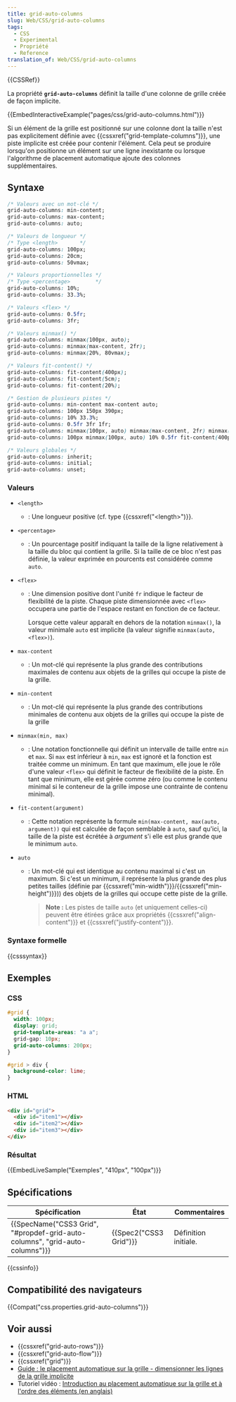 ```yaml
---
title: grid-auto-columns
slug: Web/CSS/grid-auto-columns
tags:
  - CSS
  - Experimental
  - Propriété
  - Reference
translation_of: Web/CSS/grid-auto-columns
---
```

{{CSSRef}}

La propriété **`grid-auto-columns`** définit la taille d'une colonne de grille créée de façon implicite.

{{EmbedInteractiveExample("pages/css/grid-auto-columns.html")}}

Si un élément de la grille est positionné sur une colonne dont la taille n'est pas explicitement définie avec {{cssxref("grid-template-columns")}}, une piste implicite est créée pour contenir l'élément. Cela peut se produire lorsqu'on positionne un élément sur une ligne inexistante ou lorsque l'algorithme de placement automatique ajoute des colonnes supplémentaires.

## Syntaxe

```css
/* Valeurs avec un mot-clé */
grid-auto-columns: min-content;
grid-auto-columns: max-content;
grid-auto-columns: auto;

/* Valeurs de longueur */
/* Type <length>       */
grid-auto-columns: 100px;
grid-auto-columns: 20cm;
grid-auto-columns: 50vmax;

/* Valeurs proportionnelles */
/* Type <percentage>        */
grid-auto-columns: 10%;
grid-auto-columns: 33.3%;

/* Valeurs <flex> */
grid-auto-columns: 0.5fr;
grid-auto-columns: 3fr;

/* Valeurs minmax() */
grid-auto-columns: minmax(100px, auto);
grid-auto-columns: minmax(max-content, 2fr);
grid-auto-columns: minmax(20%, 80vmax);

/* Valeurs fit-content() */
grid-auto-columns: fit-content(400px);
grid-auto-columns: fit-content(5cm);
grid-auto-columns: fit-content(20%);

/* Gestion de plusieurs pistes */
grid-auto-columns: min-content max-content auto;
grid-auto-columns: 100px 150px 390px;
grid-auto-columns: 10% 33.3%;
grid-auto-columns: 0.5fr 3fr 1fr;
grid-auto-columns: minmax(100px, auto) minmax(max-content, 2fr) minmax(20%, 80vmax);
grid-auto-columns: 100px minmax(100px, auto) 10% 0.5fr fit-content(400px);

/* Valeurs globales */
grid-auto-columns: inherit;
grid-auto-columns: initial;
grid-auto-columns: unset;
```

### Valeurs

- `<length>`
  - : Une longueur positive (cf. type {{cssxref("&lt;length&gt;")}}.
- `<percentage>`
  - : Un pourcentage positif indiquant la taille de la ligne relativement à la taille du bloc qui contient la grille. Si la taille de ce bloc n'est pas définie, la valeur exprimée en pourcents est considérée comme `auto`.
- `<flex>`

  - : Une dimension positive dont l'unité `fr` indique le facteur de flexibilité de la piste. Chaque piste dimensionnée avec `<flex>` occupera une partie de l'espace restant en fonction de ce facteur.

    Lorsque cette valeur apparaît en dehors de la notation `minmax()`, la valeur minimale `auto` est implicite (la valeur signifie `minmax(auto, <flex>)`).

- `max-content`
  - : Un mot-clé qui représente la plus grande des contributions maximales de contenu aux objets de la grilles qui occupe la piste de la grille.
- `min-content`
  - : Un mot-clé qui représente la plus grande des contributions minimales de contenu aux objets de la grilles qui occupe la piste de la grille
- `minmax(min, max)`
  - : Une notation fonctionnelle qui définit un intervalle de taille entre `min` et `max`. Si `max` est inférieur à `min`, `max` est ignoré et la fonction est traitée comme un minimum. En tant que maximum, elle joue le rôle d'une valeur `<flex>` qui définit le facteur de flexibilité de la piste. En tant que minimum, elle est gérée comme zéro (ou comme le contenu minimal si le conteneur de la grille impose une contrainte de contenu minimal).
- `fit-content(argument)`
  - : Cette notation représente la formule `min(max-content, max(auto, argument))` qui est calculée de façon semblable à `auto`, sauf qu'ici, la taille de la piste est écrétée à _argument_ s'i elle est plus grande que le minimum `auto`.
- `auto`

  - : Un mot-clé qui est identique au contenu maximal si c'est un maximum. Si c'est un minimum, il représente la plus grande des plus petites tailles (définie par {{cssxref("min-width")}}/{{cssxref("min-height")}})) des objets de la grilles qui occupe cette piste de la grille.

    > **Note :** Les pistes de taille `auto` (et uniquement celles-ci) peuvent être étirées grâce aux propriétés {{cssxref("align-content")}} et {{cssxref("justify-content")}}.

### Syntaxe formelle

{{csssyntax}}

## Exemples

### CSS

```css
#grid {
  width: 100px;
  display: grid;
  grid-template-areas: "a a";
  grid-gap: 10px;
  grid-auto-columns: 200px;
}

#grid > div {
  background-color: lime;
}
```

### HTML

```html
<div id="grid">
  <div id="item1"></div>
  <div id="item2"></div>
  <div id="item3"></div>
</div>
```

### Résultat

{{EmbedLiveSample("Exemples", "410px", "100px")}}

## Spécifications

| Spécification                                                                                        | État                         | Commentaires         |
| ---------------------------------------------------------------------------------------------------- | ---------------------------- | -------------------- |
| {{SpecName("CSS3 Grid", "#propdef-grid-auto-columns", "grid-auto-columns")}} | {{Spec2("CSS3 Grid")}} | Définition initiale. |

{{cssinfo}}

## Compatibilité des navigateurs

{{Compat("css.properties.grid-auto-columns")}}

## Voir aussi

- {{cssxref("grid-auto-rows")}}
- {{cssxref("grid-auto-flow")}}
- {{cssxref("grid")}}
- [Guide : le placement automatique sur la grille - dimensionner les lignes de la grille implicite](/fr/docs/Web/CSS/CSS_Grid_Layout/Auto-placement_in_CSS_Grid_Layout#dimensionner_les_lignes_de_la_grille_implicite)
- Tutoriel vidéo : [Introduction au placement automatique sur la grille et à l'ordre des éléments (en anglais)](https://gridbyexample.com/video/series-auto-placement-order/)
